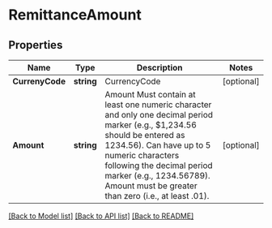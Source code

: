 # RemittanceAmount

## Properties
Name | Type | Description | Notes
------------ | ------------- | ------------- | -------------
**CurrenyCode** | **string** | CurrencyCode | [optional] 
**Amount** | **string** | Amount Must contain at least one numeric character and only one decimal period marker (e.g., $1,234.56 should be entered as 1234.56). Can have up to 5 numeric characters following the decimal period marker (e.g., 1234.56789). Amount must be greater than zero (i.e., at least .01).  | [optional] 

[[Back to Model list]](../README.md#documentation-for-models) [[Back to API list]](../README.md#documentation-for-api-endpoints) [[Back to README]](../README.md)


